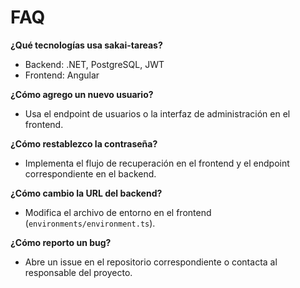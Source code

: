 # FAQ

**¿Qué tecnologías usa sakai-tareas?**
- Backend: .NET, PostgreSQL, JWT
- Frontend: Angular

**¿Cómo agrego un nuevo usuario?**
- Usa el endpoint de usuarios o la interfaz de administración en el frontend.

**¿Cómo restablezco la contraseña?**
- Implementa el flujo de recuperación en el frontend y el endpoint correspondiente en el backend.

**¿Cómo cambio la URL del backend?**
- Modifica el archivo de entorno en el frontend (`environments/environment.ts`).

**¿Cómo reporto un bug?**
- Abre un issue en el repositorio correspondiente o contacta al responsable del proyecto.

